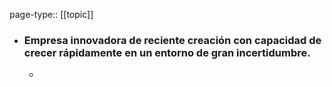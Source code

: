 page-type:: [[topic]]
- ### Empresa innovadora de reciente creación con capacidad de crecer rápidamente en un entorno de gran incertidumbre.
  - 


